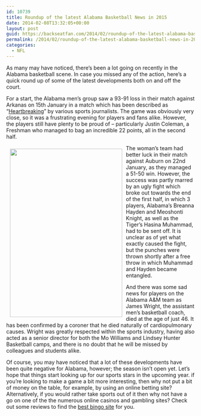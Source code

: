 ```yaml
---
id: 10739
title: Roundup of the latest Alabama Basketball News in 2015
date: 2014-02-08T13:32:05+00:00
layout: post
guid: https://backseatfan.com/2014/02/roundup-of-the-latest-alabama-basketball-news-in-2015/
permalink: /2014/02/roundup-of-the-latest-alabama-basketball-news-in-2015/
categories:
  - NFL
---
```


<div class="entry">
  <p>
    As many may have noticed, there&rsquo;s been a lot going on recently in the Alabama basketball scene. In case you missed any of the action, here&rsquo;s a quick round up of some of the latest developments both on and off the court.
  </p>

  <p>
    For a start, the Alabama men&rsquo;s group saw a 93-91 loss in their match against Arkanas on 15th January in a match which has been described as &ldquo;<a href="https://www.rolltide.com/sports/m-baskbl/alab-m-baskbl-body.html">Heartbreaking</a>&rdquo; by various sports journalists. The game was obviously very close, so it was a frustrating evening for players and fans alike. However, the players still have plenty to be proud of &ndash; particularly Justin Coleman, a Freshman who managed to bag an incredible 22 points, all in the second half.
  </p>

  <p>
    <img alt="" src="https://media.cmgdigital.com/shared/lt/lt_cache/thumbnail/960/img/photos/2012/12/05/79/ee/Dayton_Alabama_Basketball.J2.JPG" style="float:left;height:450px;margin:10px;width:300px" />The woman&rsquo;s team had better luck in their match against Auburn on 22nd January, as they managed a 51-50 win. However, the success was partly marred by an ugly fight which broke out towards the end of the first half, in which 3 players, Alabama&rsquo;s Breanna Hayden and Meoshonti Knight, as well as the Tiger&rsquo;s Hasina Muhammad, had to be sent off. It is unclear as of yet what exactly caused the fight, but the punches were thrown shortly after a free throw in which Muhammad and Hayden became entangled.
  </p>

  <p>
    And there was some sad news for players on the Alabama A&M team as James Wright, the assistant men&rsquo;s basketball coach, died at the age of just 46. It has been confirmed by a coroner that he died naturally of cardiopulmonary causes. Wright was greatly respected within the sports industry, having also acted as a senior director for both the Mo Williams and Lindsey Hunter Basketball camps, and there is no doubt that he will be missed by colleagues and students alike.
  </p>

  <p>
    Of course, you may have noticed that a lot of these developments have been quite negative for Alabama, however; the season isn&rsquo;t open yet. Let&rsquo;s hope that things start looking up for our sports stars in the upcoming year. if you&rsquo;re looking to make a game a bit more interesting, then why not put a bit of money on the table, for example, by using an online betting site? Alternatively, if you would rather take sports out of it then why not have a go on one of the the numerous online casinos and gambling sites? Check out some reviews to find the <a href="https://www.bingostrike.com">best bingo site</a>&nbsp;for you.
  </p>
</div>
